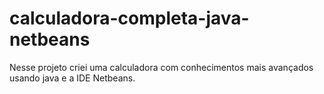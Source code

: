 # calculadora-completa-java-netbeans
Nesse projeto criei uma calculadora com conhecimentos mais avançados usando java e a IDE Netbeans.
